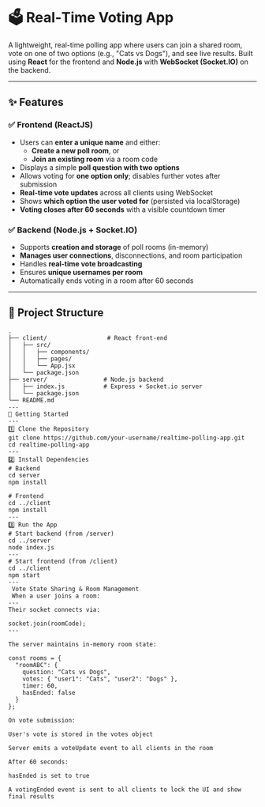 # 🗳️ Real‑Time Voting App

A lightweight, real-time polling app where users can join a shared room, vote on one of two options (e.g., "Cats vs Dogs"), and see live results. Built using **React** for the frontend and **Node.js** with **WebSocket (Socket.IO)** on the backend.

---

## ✨ Features

### ✅ Frontend (ReactJS)
- Users can **enter a unique name** and either:
  - **Create a new poll room**, or
  - **Join an existing room** via a room code
- Displays a simple **poll question with two options**
- Allows voting for **one option only**; disables further votes after submission
- **Real-time vote updates** across all clients using WebSocket
- Shows **which option the user voted for** (persisted via localStorage)
- **Voting closes after 60 seconds** with a visible countdown timer

### ✅ Backend (Node.js + Socket.IO)
- Supports **creation and storage** of poll rooms (in-memory)
- **Manages user connections**, disconnections, and room participation
- Handles **real-time vote broadcasting**
- Ensures **unique usernames per room**
- Automatically ends voting in a room after 60 seconds

---

## 📁 Project Structure

```plaintext
.
├── client/                 # React front‑end
│   ├── src/
│   │   ├── components/
│   │   ├── pages/
│   │   └── App.jsx
│   └── package.json
├── server/                # Node.js backend
│   ├── index.js           # Express + Socket.io server
│   └── package.json
└── README.md
---
🚀 Getting Started
---
1️⃣ Clone the Repository
git clone https://github.com/your-username/realtime-polling-app.git
cd realtime-polling-app
---
2️⃣ Install Dependencies
# Backend
cd server
npm install

# Frontend
cd ../client
npm install
---
3️⃣ Run the App
# Start backend (from /server)
cd ../server
node index.js
---
# Start frontend (from /client)
cd ../client
npm start
---
 Vote State Sharing & Room Management
 When a user joins a room:
---
Their socket connects via:

socket.join(roomCode);
---

The server maintains in-memory room state:

const rooms = {
  "roomABC": {
    question: "Cats vs Dogs",
    votes: { "user1": "Cats", "user2": "Dogs" },
    timer: 60,
    hasEnded: false
  }
};

On vote submission:

User's vote is stored in the votes object

Server emits a voteUpdate event to all clients in the room

After 60 seconds:

hasEnded is set to true

A votingEnded event is sent to all clients to lock the UI and show final results

